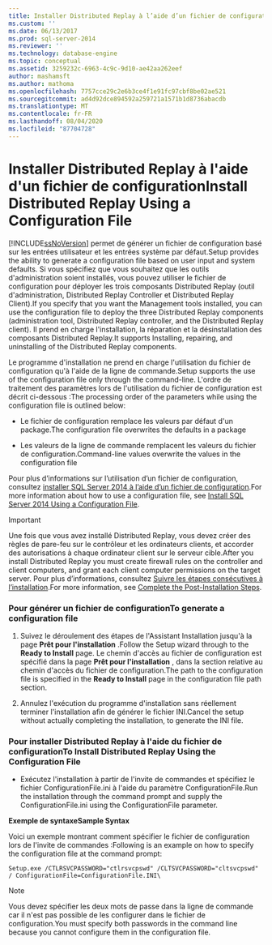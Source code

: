 ```yaml
---
title: Installer Distributed Replay à l’aide d’un fichier de configuration | Microsoft Docs
ms.custom: ''
ms.date: 06/13/2017
ms.prod: sql-server-2014
ms.reviewer: ''
ms.technology: database-engine
ms.topic: conceptual
ms.assetid: 3259232c-6963-4c9c-9d10-ae42aa262eef
author: mashamsft
ms.author: mathoma
ms.openlocfilehash: 7757cce29c2e6b3ce4f1e91fc97cbf8be02ae521
ms.sourcegitcommit: ad4d92dce894592a259721a1571b1d8736abacdb
ms.translationtype: MT
ms.contentlocale: fr-FR
ms.lasthandoff: 08/04/2020
ms.locfileid: "87704728"
---
```

# <a name="install-distributed-replay-using-a-configuration-file"></a><span data-ttu-id="434b5-102">Installer Distributed Replay à l'aide d'un fichier de configuration</span><span class="sxs-lookup"><span data-stu-id="434b5-102">Install Distributed Replay Using a Configuration File</span></span>
  [!INCLUDE[ssNoVersion](../../includes/ssnoversion-md.md)] <span data-ttu-id="434b5-103">permet de générer un fichier de configuration basé sur les entrées utilisateur et les entrées système par défaut.</span><span class="sxs-lookup"><span data-stu-id="434b5-103">Setup provides the ability to generate a configuration file based on user input and system defaults.</span></span> <span data-ttu-id="434b5-104">Si vous spécifiez que vous souhaitez que les outils d'administration soient installés, vous pouvez utiliser le fichier de configuration pour déployer les trois composants Distributed Replay (outil d'administration, Distributed Replay Controller et Distributed Replay Client).</span><span class="sxs-lookup"><span data-stu-id="434b5-104">If you specify that you want the Management tools installed, you can use the configuration file to deploy the three Distributed Replay components (administration tool, Distributed Replay controller, and the Distributed Replay client).</span></span> <span data-ttu-id="434b5-105">Il prend en charge l'installation, la réparation et la désinstallation des composants Distributed Replay.</span><span class="sxs-lookup"><span data-stu-id="434b5-105">It supports Installing, repairing, and uninstalling of the Distributed Replay components.</span></span>  
  
 <span data-ttu-id="434b5-106">Le programme d'installation ne prend en charge l'utilisation du fichier de configuration qu'à l'aide de la ligne de commande.</span><span class="sxs-lookup"><span data-stu-id="434b5-106">Setup supports the use of the configuration file only through the command-line.</span></span> <span data-ttu-id="434b5-107">L'ordre de traitement des paramètres lors de l'utilisation du fichier de configuration est décrit ci-dessous :</span><span class="sxs-lookup"><span data-stu-id="434b5-107">The processing order of the parameters while using the configuration file is outlined below:</span></span>  
  
-   <span data-ttu-id="434b5-108">Le fichier de configuration remplace les valeurs par défaut d'un package.</span><span class="sxs-lookup"><span data-stu-id="434b5-108">The configuration file overwrites the defaults in a package</span></span>  
  
-   <span data-ttu-id="434b5-109">Les valeurs de la ligne de commande remplacent les valeurs du fichier de configuration.</span><span class="sxs-lookup"><span data-stu-id="434b5-109">Command-line values overwrite the values in the configuration file</span></span>  
  
 <span data-ttu-id="434b5-110">Pour plus d’informations sur l’utilisation d’un fichier de configuration, consultez [installer SQL Server 2014 à l’aide d’un fichier de configuration](../../database-engine/install-windows/install-sql-server-using-a-configuration-file.md).</span><span class="sxs-lookup"><span data-stu-id="434b5-110">For more information about how to use a configuration file, see [Install SQL Server 2014 Using a Configuration File](../../database-engine/install-windows/install-sql-server-using-a-configuration-file.md).</span></span>  
  
> [!IMPORTANT]  
>  <span data-ttu-id="434b5-111">Une fois que vous avez installé Distributed Replay, vous devez créer des règles de pare-feu sur le contrôleur et les ordinateurs clients, et accorder des autorisations à chaque ordinateur client sur le serveur cible.</span><span class="sxs-lookup"><span data-stu-id="434b5-111">After you install Distributed Replay you must create firewall rules on the controller and client computers, and grant each client computer permissions on the target server.</span></span> <span data-ttu-id="434b5-112">Pour plus d’informations, consultez [Suivre les étapes consécutives à l’installation](../../tools/distributed-replay/complete-the-post-installation-steps.md).</span><span class="sxs-lookup"><span data-stu-id="434b5-112">For more information, see [Complete the Post-Installation Steps](../../tools/distributed-replay/complete-the-post-installation-steps.md).</span></span>  
  
### <a name="to-generate-a-configuration-file"></a><span data-ttu-id="434b5-113">Pour générer un fichier de configuration</span><span class="sxs-lookup"><span data-stu-id="434b5-113">To generate a configuration file</span></span>  
  
1.  <span data-ttu-id="434b5-114">Suivez le déroulement des étapes de l'Assistant Installation jusqu'à la page **Prêt pour l'installation** .</span><span class="sxs-lookup"><span data-stu-id="434b5-114">Follow the Setup wizard through to the **Ready to Install** page.</span></span> <span data-ttu-id="434b5-115">Le chemin d'accès au fichier de configuration est spécifié dans la page **Prêt pour l'installation** , dans la section relative au chemin d'accès du fichier de configuration.</span><span class="sxs-lookup"><span data-stu-id="434b5-115">The path to the configuration file is specified in the **Ready to Install** page in the configuration file path section.</span></span>  
  
2.  <span data-ttu-id="434b5-116">Annulez l'exécution du programme d'installation sans réellement terminer l'installation afin de générer le fichier INI.</span><span class="sxs-lookup"><span data-stu-id="434b5-116">Cancel the setup without actually completing the installation, to generate the INI file.</span></span>  
  
### <a name="to-install-distributed-replay-using-the-configuration-file"></a><span data-ttu-id="434b5-117">Pour installer Distributed Replay à l'aide du fichier de configuration</span><span class="sxs-lookup"><span data-stu-id="434b5-117">To Install Distributed Replay Using the Configuration File</span></span>  
  
-   <span data-ttu-id="434b5-118">Exécutez l'installation à partir de l'invite de commandes et spécifiez le fichier ConfigurationFile.ini à l'aide du paramètre ConfigurationFile.</span><span class="sxs-lookup"><span data-stu-id="434b5-118">Run the installation through the command prompt and supply the ConfigurationFile.ini using the ConfigurationFile parameter.</span></span>  
  
 <span data-ttu-id="434b5-119">**Exemple de syntaxe**</span><span class="sxs-lookup"><span data-stu-id="434b5-119">**Sample Syntax**</span></span>  
  
 <span data-ttu-id="434b5-120">Voici un exemple montrant comment spécifier le fichier de configuration lors de l'invite de commandes :</span><span class="sxs-lookup"><span data-stu-id="434b5-120">Following is an example on how to specify the configuration file at the command prompt:</span></span>  
  
```  
Setup.exe /CTLRSVCPASSWORD="ctlrsvcpswd" /CLTSVCPASSWORD="cltsvcpswd" / ConfigurationFile=ConfigurationFile.INI\  
```  
  
> [!NOTE]  
>  <span data-ttu-id="434b5-121">Vous devez spécifier les deux mots de passe dans la ligne de commande car il n'est pas possible de les configurer dans le fichier de configuration.</span><span class="sxs-lookup"><span data-stu-id="434b5-121">You must specify both passwords in the command line because you cannot configure them in the configuration file.</span></span>  
  
  
